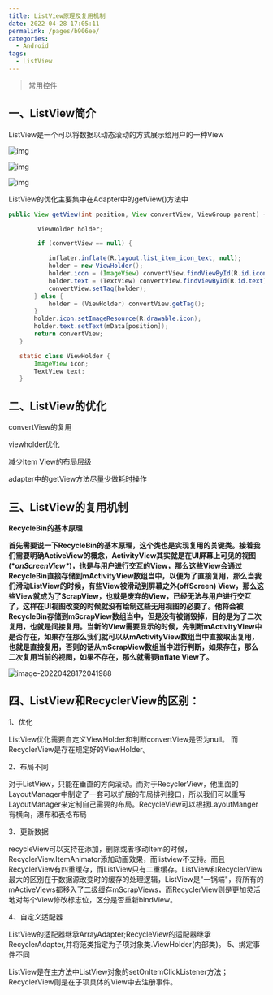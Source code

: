 ```yaml
---
title: ListView原理及复用机制
date: 2022-04-28 17:05:11
permalink: /pages/b906ee/
categories:
  - Android
tags:
  - ListView
---
```


> 常用控件

## 一、ListView简介

ListView是一个可以将数据以动态滚动的方式展示给用户的一种View

![img](https://cdn.jsdelivr.net/gh/wyba/image_store/blog/aHR0cHM6Ly91c2VyLWdvbGQtY2RuLnhpdHUuaW8vMjAxOS84LzI3LzE2Y2QyNmMwODM1ZDg1YTM)

![img](https://cdn.jsdelivr.net/gh/wyba/image_store/blog/aHR0cHM6Ly91c2VyLWdvbGQtY2RuLnhpdHUuaW8vMjAxOS84LzI3LzE2Y2QyNmNkY2ExZmM2ZDA)

![img](https://cdn.jsdelivr.net/gh/wyba/image_store/blog/aHR0cHM6Ly91c2VyLWdvbGQtY2RuLnhpdHUuaW8vMjAxOS84LzI3LzE2Y2QyNzA0YjNiMDdkYzA)

ListView的优化主要集中在Adapter中的getView()方法中

```java
public View getView(int position, View convertView, ViewGroup parent) {

        ViewHolder holder;

        if (convertView == null) {

           inflater.inflate(R.layout.list_item_icon_text, null);
           holder = new ViewHolder();
           holder.icon = (ImageView) convertView.findViewById(R.id.icon);
           holder.text = (TextView) convertView.findViewById(R.id.text);
           convertView.setTag(holder);
       } else {
           holder = (ViewHolder) convertView.getTag();
       }
       holder.icon.setImageResource(R.drawable.icon);
       holder.text.setText(mData[position]);
       return convertView;
   }

   static class ViewHolder {
       ImageView icon;
       TextView text;
   }
```

## 二、**ListView的优化**

convertView的复用 

 viewholder优化 

 减少Item View的布局层级 

 adapter中的getView方法尽量少做耗时操作

## 三、**ListView的复用机制**

**RecycleBin的基本原理**

**首先需要说一下RecycleBin的基本原理，这个类也是实现复用的关键类。接着我们需要明确ActiveView的概念，ActivityView其实就是在UI屏幕上可见的视图(\**onScreenView\**)，也是与用户进行交互的View，那么这些View会通过RecycleBin直接存储到mActivityView数组当中，以便为了直接复用，那么当我们滑动ListView的时候，有些View被滑动到屏幕之外(offScreen)  View，那么这些View就成为了ScrapView，也就是废弃的View，已经无法与用户进行交互了，这样在UI视图改变的时候就没有绘制这些无用视图的必要了。他将会被RecycleBin存储到mScrapView数组当中，但是没有被销毁掉，目的是为了二次复用，也就是间接复用。当新的View需要显示的时候，先判断mActivityView中是否存在，如果存在那么我们就可以从mActivityView数组当中直接取出复用，也就是直接复用，否则的话从mScrapView数组当中进行判断，如果存在，那么二次复用当前的视图，如果不存在，那么就需要inflate View了。**

![image-20220428172041988](https://cdn.jsdelivr.net/gh/wyba/image_store/blog/image-20220428172041988.png)

## 四、ListView和RecyclerView的区别：

1、优化

ListView优化需要自定义ViewHolder和判断convertView是否为null。 而RecyclerView是存在规定好的ViewHolder。

2、布局不同

对于ListView，只能在垂直的方向滚动。而对于RecyclerView，他里面的LayoutManager中制定了一套可以扩展的布局排列接口，所以我们可以重写LayoutManager来定制自己需要的布局。RecycleView可以根据LayoutManger有横向，瀑布和表格布局

3、更新数据

recycleView可以支持在添加，删除或者移动Item的时候，RecyclerView.ItemAnimator添加动画效果，而listview不支持。而且RecyclerView有四重缓存，而ListView只有二重缓存。ListView和RecyclerView最大的区别在于数据源改变时的缓存的处理逻辑，ListView是"一锅端"，将所有的mActiveViews都移入了二级缓存mScrapViews，而RecyclerView则是更加灵活地对每个View修改标志位，区分是否重新bindView。

4、自定义适配器

ListView的适配器继承ArrayAdapter;RecycleView的适配器继承RecyclerAdapter,并将范类指定为子项对象类.ViewHolder(内部类)。
5、绑定事件不同

ListView是在主方法中ListView对象的setOnItemClickListener方法；RecyclerView则是在子项具体的View中去注册事件。


